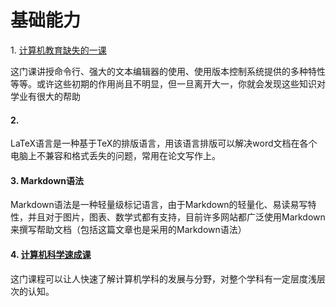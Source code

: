 # 基础能力

1\. [计算机教育缺失的一课](https://www.bilibili.com/video/BV1rU4y1h7Qr?share\_source=copy\_web\&vd\_source=2a0297457acd2c11f9b8d0f472be6f46)

这门课讲授命令行、强大的文本编辑器的使用、使用版本控制系统提供的多种特性等等。或许这些初期的作用尚且不明显，但一旦离开大一，你就会发现这些知识对学业有很大的帮助

#### 2.

LaTeX语言是一种基于TeX的排版语言，用该语言排版可以解决word文档在各个电脑上不兼容和格式丢失的问题，常用在论文写作上。

#### 3. Markdown语法

Markdown语法是一种轻量级标记语言，由于Markdown的轻量化、易读易写特性，并且对于图片，图表、数学式都有支持，目前许多网站都广泛使用Markdown来撰写帮助文档（包括这篇文章也是采用的Markdown语法）

#### 4. [计算机科学速成课](https://www.bilibili.com/video/BV1EW411u7th?share\_source=copy\_web)

这门课程可以让人快速了解计算机学科的发展与分野，对整个学科有一定层度浅层次的认知。

